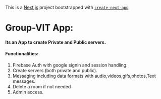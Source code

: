This is a [Next.js](https://nextjs.org/) project bootstrapped with [`create-next-app`](https://github.com/vercel/next.js/tree/canary/packages/create-next-app).
# Group-VIT App:
#### Its an App to create Private and Public servers.
#### Functionalities:
1) Firebase Auth with google signin and session handling.
2) Create servers (both private and public).
3) Messaging including data formats with audio,videos,gifs,photos,Text messages.
4) Delete a room if not needed
5) Admin access.
